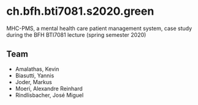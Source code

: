 # ch.bfh.bti7081.s2020.green
MHC-PMS, a mental health care patient management system, case study during the BFH BTI7081 lecture (spring semester 2020)

## Team
- Amalathas, Kevin
- Biasutti, Yannis
- Joder, Markus
- Moeri, Alexandre Reinhard
- Rindlisbacher, José Miguel
